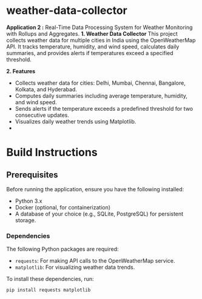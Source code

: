 # weather-data-collector
**Application 2 :**
Real-Time Data Processing System for Weather Monitoring with Rollups and Aggregates.
**1. Weather Data Collector**
This project collects weather data for multiple cities in India using the OpenWeatherMap API. It tracks temperature, humidity, and wind speed, calculates daily summaries, and provides alerts if temperatures exceed a specified threshold.

**2. Features**
- Collects weather data for cities: Delhi, Mumbai, Chennai, Bangalore, Kolkata, and Hyderabad.
- Computes daily summaries including average temperature, humidity, and wind speed.
- Sends alerts if the temperature exceeds a predefined threshold for two consecutive updates.
- Visualizes daily weather trends using Matplotlib.
- 
# Build Instructions

## Prerequisites

Before running the application, ensure you have the following installed:

- Python 3.x
- Docker (optional, for containerization)
- A database of your choice (e.g., SQLite, PostgreSQL) for persistent storage.

### Dependencies

The following Python packages are required:

- `requests`: For making API calls to the OpenWeatherMap service.
- `matplotlib`: For visualizing weather data trends.

To install these dependencies, run:
```bash
pip install requests matplotlib

 
